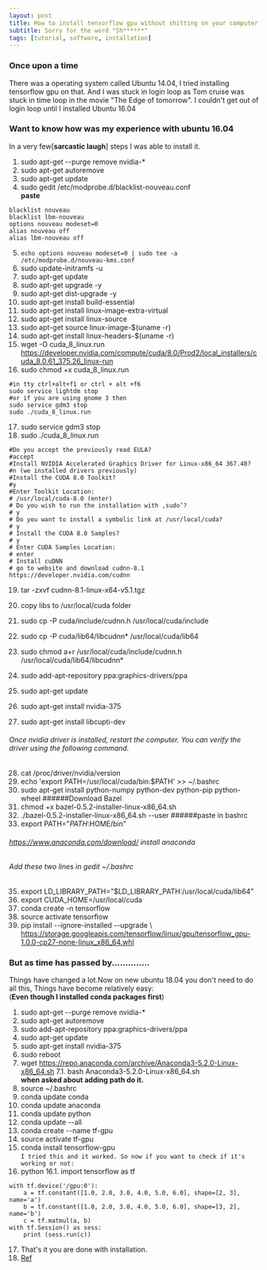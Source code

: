 ```yaml
---
layout: post
title: How to install tensorflow gpu without shitting on your computer ?
subtitle: Sorry for the word "Sh******"
tags: [tutorial, software, installation]
---
```

### Once upon a time
There was a operating system called Ubuntu 14.04, I tried installing tensorflow gpu on that.
And I was stuck in login loop as Tom cruise was stuck in time loop in the movie "The Edge of tomorrow". I couldn't get out of login loop until I installed Ubuntu 16.04
### Want to know how was my experience with ubuntu 16.04
In a very few[**sarcastic laugh**] steps I was able to install it.  
1. sudo apt-get --purge remove nvidia-*
2. sudo apt-get autoremove
3. sudo apt-get update
4. sudo gedit /etc/modprobe.d/blacklist-nouveau.conf  
**paste** 
``` 
blacklist nouveau
blacklist lbm-nouveau
options nouveau modeset=0
alias nouveau off
alias lbm-nouveau off
```
5. `echo options nouveau modeset=0 | sudo tee -a /etc/modprobe.d/nouveau-kms.conf`
6. sudo update-initramfs -u
7. sudo apt-get update
8. sudo apt-get upgrade -y
9. sudo apt-get dist-upgrade -y
10. sudo apt-get install build-essential
11. sudo apt-get install linux-image-extra-virtual
12. sudo apt-get install linux-source
13. sudo apt-get source linux-image-$(uname -r)
14. sudo apt-get install linux-headers-$(uname -r)
15. wget -O cuda_8_linux.run https://developer.nvidia.com/compute/cuda/8.0/Prod2/local_installers/cuda_8.0.61_375.26_linux-run
16. sudo chmod +x cuda_8_linux.run
```
#in tty ctrl+alt+f1 or ctrl + alt +f6
sudo service lightdm stop 
#or if you are using gnome 3 then
sudo service gdm3 stop
sudo ./cuda_8_linux.run
```
17. sudo service gdm3 stop
18. sudo ./cuda_8_linux.run
```
#Do you accept the previously read EULA?
#accept
#Install NVIDIA Accelerated Graphics Driver for Linux-x86_64 367.48?
#n (we installed drivers previously)
#Install the CUDA 8.0 Toolkit?
#y
#Enter Toolkit Location:
# /usr/local/cuda-8.0 (enter)
# Do you wish to run the installation with ‚sudo’?
# y
# Do you want to install a symbolic link at /usr/local/cuda?
# y 
# Install the CUDA 8.0 Samples?
# y 
# Enter CUDA Samples Location:
# enter 
# Install cuDNN
# go to website and download cudnn-8.1 https://developer.nvidia.com/cudnn
```
19. tar -zxvf cudnn-8.1-linux-x64-v5.1.tgz 

20. copy libs to /usr/local/cuda folder
21. sudo cp -P cuda/include/cudnn.h /usr/local/cuda/include
22. sudo cp -P cuda/lib64/libcudnn* /usr/local/cuda/lib64
23. sudo chmod a+r /usr/local/cuda/include/cudnn.h /usr/local/cuda/lib64/libcudnn*
24. sudo add-apt-repository ppa:graphics-drivers/ppa
25. sudo apt-get update
26. sudo apt-get install nvidia-375
27. sudo apt-get install libcupti-dev
###### Once nvidia driver is installed, restart the computer. You can verify the driver using the following command.
28. cat /proc/driver/nvidia/version
29. echo 'export PATH=/usr/local/cuda/bin:$PATH' >> ~/.bashrc
30. sudo apt-get install python-numpy python-dev python-pip python-wheel
######Download Bazel
31. chmod +x bazel-0.5.2-installer-linux-x86_64.sh
33. ./bazel-0.5.2-installer-linux-x86_64.sh --user
######paste in bashrc
34. export PATH="$PATH:$HOME/bin"
###### https://www.anaconda.com/download/ install anaconda
###### Add these two lines in gedit ~/.bashrc
35. export LD_LIBRARY_PATH="$LD_LIBRARY_PATH:/usr/local/cuda/lib64"
36. export CUDA_HOME=/usr/local/cuda
37. conda create -n tensorflow
38. source activate tensorflow
39. pip install --ignore-installed --upgrade \ https://storage.googleapis.com/tensorflow/linux/gpu/tensorflow_gpu-1.0.0-cp27-none-linux_x86_64.whl

### But as time has passed by..............
Things have changed a lot.Now on new ubuntu 18.04 you don't need to do all this, Things have become relatively easy:  
(**Even though I installed conda packages first**)  
1. sudo apt-get --purge remove nvidia-*
2. sudo apt-get autoremove
3. sudo add-apt-repository ppa:graphics-drivers/ppa
4. sudo apt-get update
5. sudo apt-get install nvidia-375
6. sudo reboot
7. wget https://repo.anaconda.com/archive/Anaconda3-5.2.0-Linux-x86_64.sh
7.1. bash Anaconda3-5.2.0-Linux-x86_64.sh  
**when asked about adding path do it.**  
8. source ~/.bashrc
9. conda update conda
10. conda update anaconda
11. conda update python
12. conda update --all
13. conda create --name tf-gpu
14. source activate tf-gpu
15. conda install tensorflow-gpu  
`I tried this and it worked. So now if you want to check if it's working or not:`
16. python
16.1. import tensorflow as tf
```
with tf.device('/gpu:0'):
    a = tf.constant([1.0, 2.0, 3.0, 4.0, 5.0, 6.0], shape=[2, 3], name='a')
    b = tf.constant([1.0, 2.0, 3.0, 4.0, 5.0, 6.0], shape=[3, 2], name='b')  
    c = tf.matmul(a, b)  
with tf.Session() as sess:  
    print (sess.run(c))
```
17. That's it you are done with installation.
18. [Ref](https://gist.github.com/rava-dosa/75a04514ad6864b1eb0eee6c9821143a)


